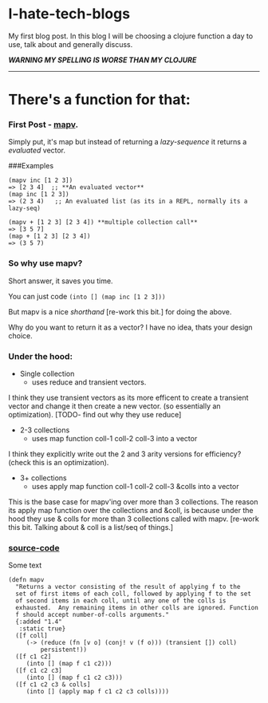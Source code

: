 # I-hate-tech-blogs

My first blog post.
In this blog I will be choosing a clojure function a day to use, talk about and generally discuss. 

***WARNING MY SPELLING IS WORSE THAN MY CLOJURE***

******************************************************

# There's a function for that:

### First Post -  [mapv](https://clojuredocs.org/clojure.core/mapv).

Simply put, it's map but instead of returning a *lazy-sequence* it returns a *evaluated* vector. 

###Examples


````
(mapv inc [1 2 3])
=> [2 3 4]  ;; **An evaluated vector**
(map inc [1 2 3])
=> (2 3 4)   ;; An evaluated list (as its in a REPL, normally its a lazy-seq)

(mapv + [1 2 3] [2 3 4]) **multiple collection call**
=> [3 5 7]
(map + [1 2 3] [2 3 4])
=> (3 5 7)
````

### So why use mapv?
Short answer, it saves you time. 

You can just code `(into [] (map inc [1 2 3]))`

But mapv is a nice _shorthand_ [re-work this bit.] for doing the above.

Why do you want to return it as a vector?
I have no idea, thats your design choice. 



### Under the hood:

* Single collection
  * uses reduce and transient vectors.   

I think they use transient vectors as its more efficent to create a transient vector and change it then create a new vector. (so essentially an optimization).
[TODO- find out why they use reduce]
 
* 2-3    collections
  * uses map function coll-1 coll-2 coll-3 into a vector

I think they explicitly write out the 2 and 3 arity versions for efficiency? (check this is an optimization). 


* 3+     collections
  * uses  apply map function coll-1 coll-2 coll-3 &colls into a vector

This is the base case for mapv'ing over more than 3 collections. The reason its apply map function over the collections and &coll, is because under the hood they use & colls for more than 3 collections called with mapv. [re-work this bit. Talking about & coll is a list/seq of things.] 

### [source-code](https://github.com/clojure/clojure/blob/clojure-1.7.0/src/clj/clojure/core.clj#L6607)

 Some text

````
(defn mapv
  "Returns a vector consisting of the result of applying f to the
  set of first items of each coll, followed by applying f to the set
  of second items in each coll, until any one of the colls is
  exhausted.  Any remaining items in other colls are ignored. Function
  f should accept number-of-colls arguments."
  {:added "1.4"
   :static true}
  ([f coll]
     (-> (reduce (fn [v o] (conj! v (f o))) (transient []) coll)
         persistent!))
  ([f c1 c2]
     (into [] (map f c1 c2)))
  ([f c1 c2 c3]
     (into [] (map f c1 c2 c3)))
  ([f c1 c2 c3 & colls]
     (into [] (apply map f c1 c2 c3 colls))))
````


 
     